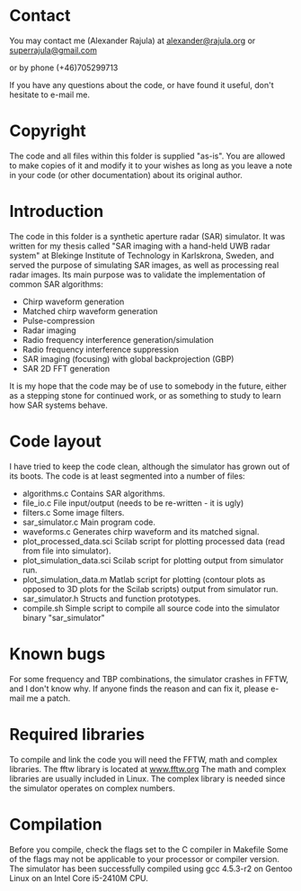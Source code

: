 # Contact
You may contact me (Alexander Rajula) at alexander@rajula.org or superrajula@gmail.com

or by phone (+46)705299713

If you have any questions about the code, or have found it useful,
don't hesitate to e-mail me.

# Copyright
The code and all files within this folder is supplied "as-is".
You are allowed to make copies of it and modify it to your wishes as long as you leave a note in 
your code (or other documentation) about its original author.

# Introduction
The code in this folder is a synthetic aperture radar (SAR) simulator.
It was written for my thesis called "SAR imaging with a hand-held UWB radar system" at
Blekinge Institute of Technology in Karlskrona, Sweden,
and served the purpose of simulating SAR images, as well as processing real radar images.
Its main purpose was to validate the implementation of common SAR algorithms:

* Chirp waveform generation
* Matched chirp waveform generation
* Pulse-compression
* Radar imaging
* Radio frequency interference generation/simulation
* Radio frequency interference suppression
* SAR imaging (focusing) with global backprojection (GBP)
* SAR 2D FFT generation

It is my hope that the code may be of use to somebody in the future, either as a stepping stone
for continued work, or as something to study to learn how SAR systems behave.

# Code layout
I have tried to keep the code clean, although the simulator has grown out of its boots.
The code is at least segmented into a number of files:

* algorithms.c Contains SAR algorithms.
* file_io.c File input/output (needs to be re-written - it is ugly)
* filters.c Some image filters.
* sar_simulator.c Main program code.
* waveforms.c Generates chirp waveform and its matched signal.
* plot_processed_data.sci Scilab script for plotting processed data (read from file into simulator).
* plot_simulation_data.sci Scilab script for plotting output from simulator run.
* plot_simulation_data.m Matlab script for plotting (contour plots as opposed to 3D plots for the Scilab scripts) output from simulator run.
* sar_simulator.h Structs and function prototypes.
* compile.sh Simple script to compile all source code into the simulator binary "sar_simulator"

# Known bugs
For some frequency and TBP combinations, the simulator crashes in FFTW, and I don't know why.
If anyone finds the reason and can fix it, please e-mail me a patch.

# Required libraries
To compile and link the code you will need the FFTW, math and complex libraries.
The fftw library is located at www.fftw.org
The math and complex libraries are usually included in Linux.
The complex library is needed since the simulator operates on complex numbers.

# Compilation
Before you compile, check the flags set to the C compiler in Makefile
Some of the flags may not be applicable to your processor or compiler version.
The simulator has been successfully compiled using gcc 4.5.3-r2 on Gentoo Linux on an Intel Core i5-2410M CPU.
